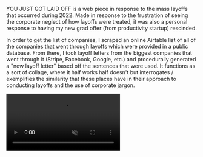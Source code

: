 YOU JUST GOT LAID OFF is a web piece in response to the mass layoffs that occurred during 2022. Made in response to the frustration of seeing the corporate neglect of how layoffs were treated, it was also a personal response to having my new grad offer (from productivity startup) rescinded.

In order to get the list of companies, I scraped an online Airtable list of all of the companies that went through layoffs which were provided in a public database. From there, I took layoff letters from the biggest companies that went through it (Stripe, Facebook, Google, etc.) and procedurally generated a "new layoff letter" based off the sentences that were used. It functions as a sort of collage, where it half works half doesn't but interrogates / exemplifies the similarity that these places have in their approach to conducting layoffs and the use of corporate jargon.

<video src="/thumbnails/laid-off.mov" autoplay muted loop>
